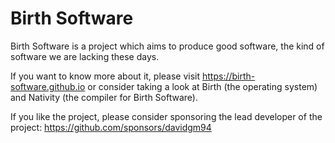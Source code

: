 # Birth Software

Birth Software is a project which aims to produce good software, the kind of software we are lacking these days.

If you want to know more about it, please visit https://birth-software.github.io or consider taking a look at Birth (the operating system) and Nativity (the compiler for Birth Software).

If you like the project, please consider sponsoring the lead developer of the project: https://github.com/sponsors/davidgm94
